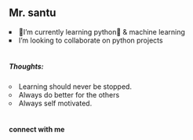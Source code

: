 <h2> Mr. santu</h2>
   
 <li type='square'>🏫I’m currently learning python🐍 & machine learning</li>
 <li type='square'> I’m looking to collaborate on python projects</li><br/>
		
  
  <h5>Thoughts:</h5>
 <li type= 'circle'>Learning should never be stopped.</li>
 <li type='circle'>Always do better for the others</li>
 <li type='circle'>Always self motivated.</li>
 <br/>
 
 
 <h4>connect with me  </h4><img src=''
 https://www.facebook.com/santaram.chaudhary.792
		
 

<!---
54ntu/54ntu is a ✨ special ✨ repository because its `README.md` (this file) appears on your GitHub profile.
You can click the Preview link to take a look at your changes.
--->
